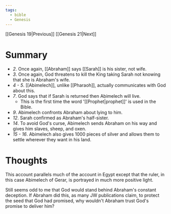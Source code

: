 ```yaml
---
tags:
  - bible
  - Genesis
---
```

[[Genesis 19|Previous]] [[Genesis 21|Next]]
# Summary
- *2*. Once again, [[Abraham]] says [[Sarah]] is his sister, not wife.
- *3*. Once again, God threatens to kill the King taking Sarah not knowing that she is Abraham's wife.
- *4 - 5*. [[Abimelech]], unlike [[Pharaoh]], actually communicates with God about this.
- *7*. God says that if Sarah is returned then Abimelech will live.
	- This is the first time the word '[[Prophet|prophet]]' is used in the Bible.
- *9*. Abimelech confronts Abraham about lying to him.
- *12*. Sarah confirmed as Abraham's half-sister.
- *14*. To avoid God's curse, Abimelech sends Abraham on his way and gives him slaves, sheep, and oxen.
- *15 - 16*. Abimelech also gives 1000 pieces of silver and allows them to settle wherever they want in his land.
# Thoughts
This account parallels much of the account in Egypt except that the ruler, in this case Abimelech of Gerar, is portrayed in much more positive light.

Still seems odd to me that God would stand behind Abraham's constant deception. If Abraham did this, as many JW publications claim, to protect the seed that God had promised, why wouldn't Abraham trust God's promise to deliver him?